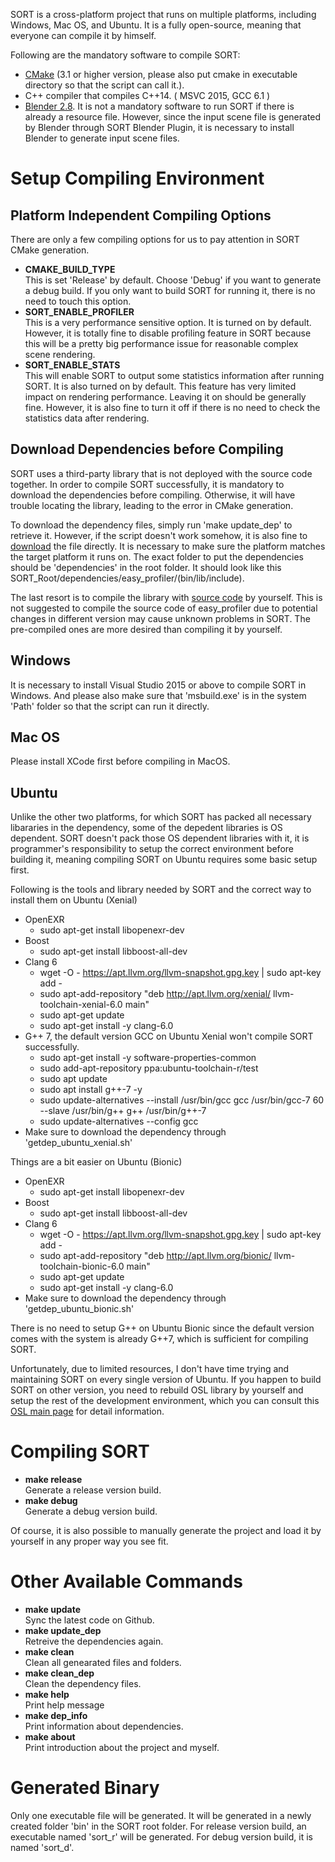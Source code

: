 SORT is a cross-platform project that runs on multiple platforms, including Windows, Mac OS, and Ubuntu.
It is a fully open-source, meaning that everyone can compile it by himself.

Following are the mandatory software to compile SORT:
* [CMake](https://cmake.org/) (3.1 or higher version, please also put cmake in executable directory so that the script can call it.).
* C++ compiler that compiles C++14. ( MSVC 2015, GCC 6.1 )
* [Blender 2.8](https://www.blender.org/). It is not a mandatory software to run SORT if there is already a resource file. However, since the input scene file is generated by Blender through SORT Blender Plugin, it is necessary to install Blender to generate input scene files.

# Setup Compiling Environment

## Platform Independent Compiling Options
There are only a few compiling options for us to pay attention in SORT CMake generation.

* **CMAKE_BUILD_TYPE**  
This is set 'Release' by default. Choose 'Debug' if you want to generate a debug build. If you only want to build SORT for running it, there is no need to touch this option.
* **SORT_ENABLE_PROFILER**  
This is a very performance sensitive option. It is turned on by default. However, it is totally fine to disable profiling feature in SORT because this will be a pretty big performance issue for reasonable complex scene rendering.
* **SORT_ENABLE_STATS**  
This will enable SORT to output some statistics information after running SORT. It is also turned on by default.
This feature has very limited impact on rendering performance. Leaving it on should be generally fine. However, it is also fine to turn it off if there is no need to check the statistics data after rendering.

## Download Dependencies before Compiling
SORT uses a third-party library that is not deployed with the source code together. In order to compile SORT successfully, it is mandatory to download the dependencies before compiling. Otherwise, it will have trouble locating the library, leading to the error in CMake generation.

To download the dependency files, simply run 'make update_dep' to retrieve it. However, if the script doesn't work somehow, it is also fine to [download](http://45.63.123.194) the file directly. It is necessary to make sure the platform matches the target platform it runs on. The exact folder to put the dependencies should be 'dependencies' in the root folder. It should look like this SORT_Root/dependencies/easy_profiler/(bin/lib/include).

The last resort is to compile the library with [source code](https://github.com/yse/easy_profiler) by yourself. This is not suggested to compile the source code of easy_profiler due to potential changes in different version may cause unknown problems in SORT. The pre-compiled ones are more desired than compiling it by yourself.

## Windows
It is necessary to install Visual Studio 2015 or above to compile SORT in Windows. And please also make sure that 'msbuild.exe' is in the system 'Path' folder so that the script can run it directly.

## Mac OS
Please install XCode first before compiling in MacOS.

## Ubuntu
Unlike the other two platforms, for which SORT has packed all necessary libararies in the dependency, some of the depedent libraries is OS dependent. SORT doesn't pack those OS dependent libraries with it, it is programmer's responsibility to setup the correct environment before building it, meaning compiling SORT on Ubuntu requires some basic setup first. 

Following is the tools and library needed by SORT and the correct way to install them on Ubuntu (Xenial)
- OpenEXR
  - sudo apt-get install libopenexr-dev
- Boost
  - sudo apt-get install libboost-all-dev
- Clang 6
  - wget -O - https://apt.llvm.org/llvm-snapshot.gpg.key \| sudo apt-key add -
  - sudo apt-add-repository \"deb http://apt.llvm.org/xenial/ llvm-toolchain-xenial-6.0 main\"
  - sudo apt-get update
  - sudo apt-get install -y clang-6.0
- G++ 7, the default version GCC on Ubuntu Xenial won't compile SORT successfully.
  - sudo apt-get install -y software-properties-common
  - sudo add-apt-repository ppa:ubuntu-toolchain-r/test
  - sudo apt update
  - sudo apt install g++-7 -y
  - sudo update-alternatives \-\-install /usr/bin/gcc gcc /usr/bin/gcc-7 60 \-\-slave /usr/bin/g++ g++ /usr/bin/g++-7
  - sudo update-alternatives \-\-config gcc
- Make sure to download the dependency through 'getdep_ubuntu_xenial.sh'
  
Things are a bit easier on Ubuntu (Bionic)
- OpenEXR
  - sudo apt-get install libopenexr-dev
- Boost
  - sudo apt-get install libboost-all-dev
- Clang 6
  - wget -O - https://apt.llvm.org/llvm-snapshot.gpg.key \| sudo apt-key add -
  - sudo apt-add-repository \"deb http://apt.llvm.org/bionic/ llvm-toolchain-bionic-6.0 main\"
  - sudo apt-get update
  - sudo apt-get install -y clang-6.0
- Make sure to download the dependency through 'getdep_ubuntu_bionic.sh'

There is no need to setup G++ on Ubuntu Bionic since the default version comes with the system is already G++7, which is sufficient for compiling SORT.

Unfortunately, due to limited resources, I don't have time trying and maintaining SORT on every single version of Ubuntu. If you happen to build SORT on other version, you need to rebuild OSL library by yourself and setup the rest of the development environment, which you can consult this [OSL main page](https://github.com/imageworks/OpenShadingLanguage) for detail information.

# Compiling SORT

* **make release**  
Generate a release version build. 
* **make debug**  
Generate a debug version build.

Of course, it is also possible to manually generate the project and load it by yourself in any proper way you see fit.

# Other Available Commands

* **make update**  
Sync the latest code on Github.
* **make update_dep**  
Retreive the dependencies again.
* **make clean**  
Clean all genearated files and folders.
* **make clean_dep**  
Clean the dependency files.
* **make help**  
Print help message
* **make dep_info**  
Print information about dependencies.
* **make about**  
Print introduction about the project and myself.

# Generated Binary

Only one executable file will be generated. It will be generated in a newly created folder 'bin' in the SORT root folder. For release version build, an executable named 'sort_r' will be generated. For debug version build, it is named 'sort_d'.
